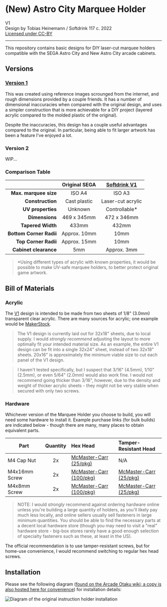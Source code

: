 # (New) Astro City Marquee Holder
V1  
Design by Tobias Heinemann / Softdrink 117 c. 2022  
[Licensed under CC-BY](./LICENSE)

-----

This repository contains basic designs for DIY laser-cut marquee holders compatible with the SEGA Astro City and New Astro City arcade cabinets.

## Versions

### [Version 1](./V1/)
This was created using reference images scrounged from the internet, and rough dimensions provided by a couple friends. It has a number of dimensional inaccuracies when compared with the original design, and uses a simpler construction that is more achievable for a DIY project (layered acrylic compared to the molded plastic of the original).

Despite the inaccuracies, this design has a couple useful advantages compared to the original. In particular, being able to fit larger artwork has been a feature I've enjoyed a lot.

### Version 2
WIP...

### Comparison Table

|  | Original SEGA | [Softdrink V1](./V1/) |
| ------: | :-------------: | :--: |
| **Max. marquee size** | ISO A4 | ISO A3 |
| **Construction** | Cast plastic | Laser-cut acrylic |
| **UV properties** | Unknown | Controllable* |
| **Dimensions** | 469 x 345mm | 472 x 346mm |
| **Tapered Width** | 433mm | 432mm |
| **Bottom Corner Radii** | Approx. 10mm | 10mm |
| **Top Corner Radii** | Approx. 15mm | 10mm |
| **Cabinet clearance** | 5mm | Approx. 3mm |

> *Using different types of acrylic with known properties, it would be possible to make UV-safe marquee holders, to better protect original game artwork.


## Bill of Materials

### Acrylic

The [V1](./V1/) design is intended to be made from two sheets of 1/8" (3.0mm) transparent clear acrylic. There are many sources for acrylic; one example would be [MakerStock](https://makerstock.com/collections/acrylic/products/clear-acrylic?variant=32575693652065).

> The V1 design is currently laid out for 32x18" sheets, due to local supply. I would *strongly recommend* adjusting the layout to more optimally fit your intended material size. As an example, the entire V1 design can be fit into a single 32x24" sheet, instead of two 32x18" sheets. 20x16" is approximately the minimum viable size to cut each panel of the V1 design.

> I haven't tested specifically, but I suspect that 3/16" (4.5mm), 1/10" (2.5mm), or even 5/64" (2.0mm) would also work fine. I would not recommend going thicker than 3/16", however, due to the density and weight of thicker acrylic sheets - they might not be very stable when secured with only two screws.

### Hardware

Whichever version of the Marquee Holder you choose to build, you will need some hardware to install it. Example purchase links (for bulk builds) are indicated below - though there are many, many places to obtain equivalent parts.

| Part | Quantity | Hex Head | Tamper-Resistant Head |
| ---- | :------: | :------- | :-------------------- |
| M4 Cap Nut | 2x | [McMaster-Carr (25/pkg)](https://www.mcmaster.com/94000A035/) | N/A |
| M4x16mm Screw | 2x | [McMaster-Carr (100/pkg)](https://www.mcmaster.com/92095A194/) | [McMaster-Carr (25/pkg)](https://www.mcmaster.com/95635A675/) |
| M4x8mm Screw | 2x | [McMaster-Carr (100/pkg)](https://www.mcmaster.com/92095A189/) | [McMaster-Carr (25/pkg)](https://www.mcmaster.com/95635A671/) |

> NOTE: I would *strongly* recommend against ordering hardware online unless you're building a large quantity of holders, as you'll likely pay much less locally, and online sellers usually sell fasteners in large minimum quantities. You should be able to find the necessary parts at a decent local hardware store (though you may need to visit a "real" hardware store - big-box stores rarely have a good enough selection of specialty fasteners such as these, at least in the US).

The official recommendation is to use tamper-resistant screws, but for home-use convenience, I would recommend switching to regular hex head screws.

## Installation

Please see the following diagram ([found on the Arcade Otaku wiki; ](https://wiki.arcadeotaku.com/images/b/b6/Astro_marquee_holder_fittings.JPG)[a copy is also hosted here for convenience](./external_resources/From_ArcadeOtaku_Wiki__Astro_marquee_holder_fittings.jpg)) for installation details:

![Diagram of the original instruction holder installation](https://wiki.arcadeotaku.com/images/b/b6/Astro_marquee_holder_fittings.JPG)
